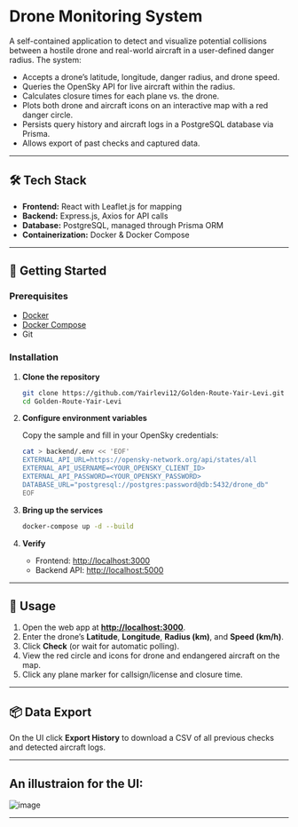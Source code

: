 # Drone Monitoring System

A self-contained application to detect and visualize potential collisions between a hostile drone and real-world aircraft in a user-defined danger radius. The system:

* Accepts a drone’s latitude, longitude, danger radius, and drone speed.
* Queries the OpenSky API for live aircraft within the radius.
* Calculates closure times for each plane vs. the drone.
* Plots both drone and aircraft icons on an interactive map with a red danger circle.
* Persists query history and aircraft logs in a PostgreSQL database via Prisma.
* Allows export of past checks and captured data.

---

## 🛠️ Tech Stack

* **Frontend:** React with Leaflet.js for mapping
* **Backend:** Express.js, Axios for API calls
* **Database:** PostgreSQL, managed through Prisma ORM
* **Containerization:** Docker & Docker Compose

---

## 🚀 Getting Started

### Prerequisites

* [Docker](https://www.docker.com/get-started)
* [Docker Compose](https://docs.docker.com/compose/install/)
* Git

### Installation

1. **Clone the repository**

   ```bash
   git clone https://github.com/Yairlevi12/Golden-Route-Yair-Levi.git
   cd Golden-Route-Yair-Levi
   ```

2. **Configure environment variables**

   Copy the sample and fill in your OpenSky credentials:

   ```bash
   cat > backend/.env << 'EOF'
   EXTERNAL_API_URL=https://opensky-network.org/api/states/all
   EXTERNAL_API_USERNAME=<YOUR_OPENSKY_CLIENT_ID>
   EXTERNAL_API_PASSWORD=<YOUR_OPENSKY_PASSWORD>
   DATABASE_URL="postgresql://postgres:password@db:5432/drone_db"
   EOF
   ```

3. **Bring up the services**

   ```bash
   docker-compose up -d --build
   ```

4. **Verify**

   * Frontend: [http://localhost:3000](http://localhost:3000)
   * Backend API: [http://localhost:5000](http://localhost:5000)

---

## 🧭 Usage

1. Open the web app at **[http://localhost:3000](http://localhost:3000)**.
2. Enter the drone’s **Latitude**, **Longitude**, **Radius (km)**, and **Speed (km/h)**.
3. Click **Check** (or wait for automatic polling).
4. View the red circle and icons for drone and endangered aircraft on the map.
5. Click any plane marker for callsign/license and closure time.


---

## 📦 Data Export

On the UI click **Export History** to download a CSV of all previous checks and detected aircraft logs.

---

## An illustraion for the UI:
![image](https://github.com/user-attachments/assets/dcd7c08b-4888-43c6-a6ba-526bd49a7db5)




---
